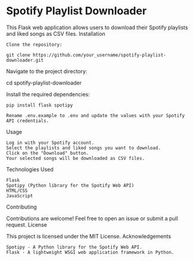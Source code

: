 # Spotify Playlist Downloader

This Flask web application allows users to download their Spotify playlists and liked songs as CSV files.
Installation

    Clone the repository:

    git clone https://github.com/your_username/spotify-playlist-downloader.git



Navigate to the project directory:

cd spotify-playlist-downloader

Install the required dependencies:

    pip install flask spotipy

    Rename .env.example to .env and update the values with your Spotify API credentials.

Usage

    Log in with your Spotify account.
    Select the playlists and liked songs you want to download.
    Click on the "Download" button.
    Your selected songs will be downloaded as CSV files.

Technologies Used

    Flask
    Spotipy (Python library for the Spotify Web API)
    HTML/CSS
    JavaScript

Contributing

Contributions are welcome! Feel free to open an issue or submit a pull request.
License

This project is licensed under the MIT License.
Acknowledgements

    Spotipy - A Python library for the Spotify Web API.
    Flask - A lightweight WSGI web application framework in Python.

